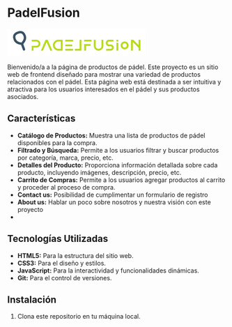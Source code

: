 # PadelFusion
![](assets/Logo.png)

Bienvenido/a a la página de productos de pádel. Este proyecto es un sitio web de frontend diseñado para mostrar una variedad de productos relacionados con el pádel. Esta página web está destinada a ser intuitiva y atractiva para los usuarios interesados en el pádel y sus productos asociados.

## Características

- **Catálogo de Productos:** Muestra una lista de productos de pádel disponibles para la compra.
- **Filtrado y Búsqueda:** Permite a los usuarios filtrar y buscar productos por categoría, marca, precio, etc.
- **Detalles del Producto:** Proporciona información detallada sobre cada producto, incluyendo imágenes, descripción, precio, etc.
- **Carrito de Compras:** Permite a los usuarios agregar productos al carrito y proceder al proceso de compra.
- **Contact us:** Posibilidad de cumplimentar un formulario de registro
- **About us:** Hablar un poco sobre nosotros y nuestra visión con este proyecto
- 
## Tecnologías Utilizadas

- **HTML5:** Para la estructura del sitio web.
- **CSS3:** Para el diseño y estilos.
- **JavaScript:** Para la interactividad y funcionalidades dinámicas.
- **Git:** Para el control de versiones.

## Instalación

1. Clona este repositorio en tu máquina local.
